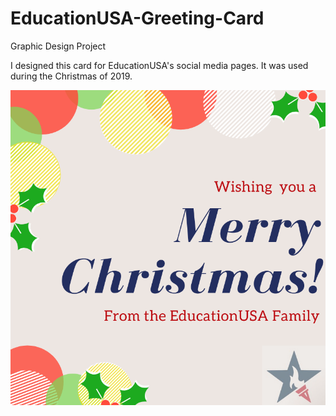 # EducationUSA-Greeting-Card
Graphic Design Project

I designed this card for EducationUSA's social media pages. It was used during the Christmas of 2019.

![Greeting Card](https://github.com/ChristabelA/EducationUSA-Greeting-Card/blob/master/EdUSA-Christmas.png)
